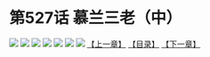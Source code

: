 # 第527话 慕兰三老（中）
![](https://mhpic.xiaomingtaiji.net/comic/D/斗破苍穹拆分版/527话/1.jpg-zymk.middle.webp)
![](https://mhpic.xiaomingtaiji.net/comic/D/斗破苍穹拆分版/527话/2.jpg-zymk.middle.webp)
![](https://mhpic.xiaomingtaiji.net/comic/D/斗破苍穹拆分版/527话/3.jpg-zymk.middle.webp)
![](https://mhpic.xiaomingtaiji.net/comic/D/斗破苍穹拆分版/527话/4.jpg-zymk.middle.webp)
![](https://mhpic.xiaomingtaiji.net/comic/D/斗破苍穹拆分版/527话/5.jpg-zymk.middle.webp)
![](https://mhpic.xiaomingtaiji.net/comic/D/斗破苍穹拆分版/527话/6.jpg-zymk.middle.webp)
![](https://mhpic.xiaomingtaiji.net/comic/D/斗破苍穹拆分版/527话/7.jpg-zymk.middle.webp)
[【上一章】](./526.md)
[【目录】](./README.md)
[【下一章】](./528.md)
